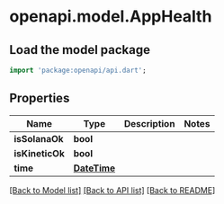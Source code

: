 # openapi.model.AppHealth

## Load the model package
```dart
import 'package:openapi/api.dart';
```

## Properties
Name | Type | Description | Notes
------------ | ------------- | ------------- | -------------
**isSolanaOk** | **bool** |  | 
**isKineticOk** | **bool** |  | 
**time** | [**DateTime**](DateTime.md) |  | 

[[Back to Model list]](../README.md#documentation-for-models) [[Back to API list]](../README.md#documentation-for-api-endpoints) [[Back to README]](../README.md)


